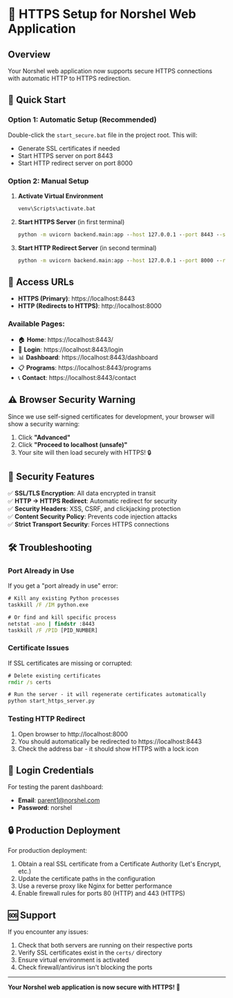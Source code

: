 # 🔐 HTTPS Setup for Norshel Web Application

## Overview
Your Norshel web application now supports secure HTTPS connections with automatic HTTP to HTTPS redirection.

## 🚀 Quick Start

### Option 1: Automatic Setup (Recommended)
Double-click the `start_secure.bat` file in the project root. This will:
- Generate SSL certificates if needed
- Start HTTPS server on port 8443
- Start HTTP redirect server on port 8000

### Option 2: Manual Setup

1. **Activate Virtual Environment**
   ```cmd
   venv\Scripts\activate.bat
   ```

2. **Start HTTPS Server** (in first terminal)
   ```cmd
   python -m uvicorn backend.main:app --host 127.0.0.1 --port 8443 --ssl-keyfile certs/key.pem --ssl-certfile certs/cert.pem --reload
   ```

3. **Start HTTP Redirect Server** (in second terminal)
   ```cmd
   python -m uvicorn backend.main:app --host 127.0.0.1 --port 8000 --reload
   ```

## 🔗 Access URLs

- **HTTPS (Primary)**: https://localhost:8443
- **HTTP (Redirects to HTTPS)**: http://localhost:8000

### Available Pages:
- 🏠 **Home**: https://localhost:8443/
- 🔐 **Login**: https://localhost:8443/login
- 📊 **Dashboard**: https://localhost:8443/dashboard
- 📋 **Programs**: https://localhost:8443/programs
- 📞 **Contact**: https://localhost:8443/contact

## ⚠️ Browser Security Warning

Since we use self-signed certificates for development, your browser will show a security warning:

1. Click **"Advanced"**
2. Click **"Proceed to localhost (unsafe)"**
3. Your site will then load securely with HTTPS! 🔒

## 🔧 Security Features

✅ **SSL/TLS Encryption**: All data encrypted in transit  
✅ **HTTP → HTTPS Redirect**: Automatic redirect for security  
✅ **Security Headers**: XSS, CSRF, and clickjacking protection  
✅ **Content Security Policy**: Prevents code injection attacks  
✅ **Strict Transport Security**: Forces HTTPS connections  

## 🛠️ Troubleshooting

### Port Already in Use
If you get a "port already in use" error:
```cmd
# Kill any existing Python processes
taskkill /F /IM python.exe

# Or find and kill specific process
netstat -ano | findstr :8443
taskkill /F /PID [PID_NUMBER]
```

### Certificate Issues
If SSL certificates are missing or corrupted:
```cmd
# Delete existing certificates
rmdir /s certs

# Run the server - it will regenerate certificates automatically
python start_https_server.py
```

### Testing HTTP Redirect
1. Open browser to http://localhost:8000
2. You should automatically be redirected to https://localhost:8443
3. Check the address bar - it should show HTTPS with a lock icon

## 📝 Login Credentials

For testing the parent dashboard:
- **Email**: parent1@norshel.com
- **Password**: norshel

## 🔒 Production Deployment

For production deployment:
1. Obtain a real SSL certificate from a Certificate Authority (Let's Encrypt, etc.)
2. Update the certificate paths in the configuration
3. Use a reverse proxy like Nginx for better performance
4. Enable firewall rules for ports 80 (HTTP) and 443 (HTTPS)

## 🆘 Support

If you encounter any issues:
1. Check that both servers are running on their respective ports
2. Verify SSL certificates exist in the `certs/` directory
3. Ensure virtual environment is activated
4. Check firewall/antivirus isn't blocking the ports

---
**Your Norshel web application is now secure with HTTPS! 🎉** 